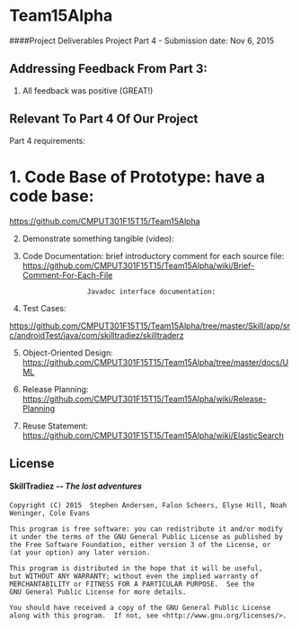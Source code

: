 # Team15Alpha
####Project Deliverables 
Project Part 4 - Submission date: Nov 6, 2015

## Addressing Feedback From Part 3:
  1. All feedback was positive (GREAT!)

## Relevant To Part 4 Of Our Project
Part 4 requirements:
  # 1. Code Base of Prototype: have a code base:
   https://github.com/CMPUT301F15T15/Team15Alpha

   2. Demonstrate something tangible (video): 
   
   3. Code Documentation: brief introductory comment for each source file:
   https://github.com/CMPUT301F15T15/Team15Alpha/wiki/Brief-Comment-For-Each-File
   
                          Javadoc interface documentation:

   4. Test Cases:

   https://github.com/CMPUT301F15T15/Team15Alpha/tree/master/Skill/app/src/androidTest/java/com/skilltradiez/skilltraderz
   
   5. Object-Oriented Design:
   https://github.com/CMPUT301F15T15/Team15Alpha/tree/master/docs/UML

   6. Release Planning:
      https://github.com/CMPUT301F15T15/Team15Alpha/wiki/Release-Planning
   7. Reuse Statement: 
      https://github.com/CMPUT301F15T15/Team15Alpha/wiki/ElasticSearch



## License 
####   __SkillTradiez__ -- _The lost adventures_
   
    Copyright (C) 2015  Stephen Andersen, Falon Scheers, Elyse Hill, Noah Weninger, Cole Evans

    This program is free software: you can redistribute it and/or modify
    it under the terms of the GNU General Public License as published by
    the Free Software Foundation, either version 3 of the License, or
    (at your option) any later version.

    This program is distributed in the hope that it will be useful,
    but WITHOUT ANY WARRANTY; without even the implied warranty of
    MERCHANTABILITY or FITNESS FOR A PARTICULAR PURPOSE.  See the
    GNU General Public License for more details.

    You should have received a copy of the GNU General Public License
    along with this program.  If not, see <http://www.gnu.org/licenses/>.
